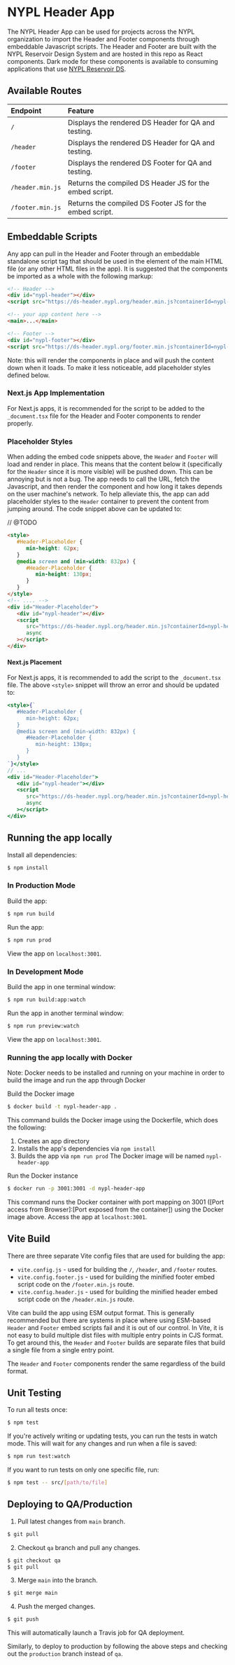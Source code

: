 # NYPL Header App

The NYPL Header App can be used for projects across the NYPL organization to import the Header and Footer components through embeddable Javascript scripts. The Header and Footer are built with the NYPL Reservoir Design System and are hosted in this repo as React components. Dark mode for these components is available to consuming applications that use [NYPL Reservoir DS](https://nypl.github.io/nypl-design-system/reservoir/v1/?path=/story/welcome--page).

## Available Routes

| Endpoint         | Feature                                                 |
| :--------------- | :------------------------------------------------------ |
| `/`              | Displays the rendered DS Header for QA and testing.     |
| `/header`        | Displays the rendered DS Header for QA and testing.     |
| `/footer`        | Displays the rendered DS Footer for QA and testing.     |
| `/header.min.js` | Returns the compiled DS Header JS for the embed script. |
| `/footer.min.js` | Returns the compiled DS Footer JS for the embed script. |

## Embeddable Scripts

Any app can pull in the Header and Footer through an embeddable standalone script tag that should be used in the <body> element of the main HTML file (or any other HTML files in the app). It is suggested that the components be imported as a whole with the following markup:

```HTML
<!-- Header -->
<div id="nypl-header"></div>
<script src="https://ds-header.nypl.org/header.min.js?containerId=nypl-header" async></script>

<!-- your app content here -->
<main>...</main>

<!-- Footer -->
<div id="nypl-footer"></div>
<script src="https://ds-header.nypl.org/footer.min.js?containerId=nypl-footer" async></script>
```

Note: this will render the components in place and will push the content down when it loads. To make it less noticeable, add placeholder styles defined below.

### Next.js App Implementation

For Next.js apps, it is recommended for the script to be added to the `_document.tsx` file for the Header and Footer components to render properly.

### Placeholder Styles

When adding the embed code snippets above, the `Header` and `Footer` will load and render in place. This means that the content below it (specifically for the `Header` since it is more visible) will be pushed down. This can be annoying but is not a bug. The app needs to call the URL, fetch the Javascript, and then render the component and how long it takes depends on the user machine's network. To help alleviate this, the app can add placeholder styles to the `Header` container to prevent the content from jumping around. The code snippet above can be updated to:

// @TODO

```HTML
<style>
   #Header-Placeholder {
      min-height: 62px;
   }
   @media screen and (min-width: 832px) {
      #Header-Placeholder {
         min-height: 130px;
      }
   }
</style>
<!-- .... -->
<div id="Header-Placeholder">
   <div id="nypl-header"></div>
   <script
      src="https://ds-header.nypl.org/header.min.js?containerId=nypl-header"
      async
   ></script>
</div>
```

#### Next.js Placement

For Next.js apps, it is recommended to add the script to the `_document.tsx` file. The above `<style>` snippet will throw an error and should be updated to:

```jsx
<style>{`
   #Header-Placeholder {
      min-height: 62px;
   }
   @media screen and (min-width: 832px) {
      #Header-Placeholder {
         min-height: 130px;
      }
   }
`}</style>
// ...
<div id="Header-Placeholder">
   <div id="nypl-header"></div>
   <script
      src="https://ds-header.nypl.org/header.min.js?containerId=nypl-header"
      async
   ></script>
</div>
```

## Running the app locally

Install all dependencies:

```sh
$ npm install
```

### In Production Mode

Build the app:

```sh
$ npm run build
```

Run the app:

```sh
$ npm run prod
```

View the app on `localhost:3001`.

### In Development Mode

Build the app in one terminal window:

```sh
$ npm run build:app:watch
```

Run the app in another terminal window:

```sh
$ npm run preview:watch
```

View the app on `localhost:3001`.

### Running the app locally with Docker

Note: Docker needs to be installed and running on your machine in order to build the image and run the app through Docker

Build the Docker image

```sh
$ docker build -t nypl-header-app .
```

This command builds the Docker image using the Dockerfile, which does the following:

1. Creates an app directory
2. Installs the app's dependencies via `npm install`
3. Builds the app via `npm run prod`
   The Docker image will be named `nypl-header-app`

Run the Docker instance

```sh
$ docker run -p 3001:3001 -d nypl-header-app
```

This command runs the Docker container with port mapping on 3001 ([Port access from Browser]:[Port exposed from the container]) using the Docker image above. Access the app at `localhost:3001`.

## Vite Build

There are three separate Vite config files that are used for building the app:

- `vite.config.js` - used for building the `/`, `/header`, and `/footer` routes.
- `vite.config.footer.js` - used for building the minified footer embed script code on the `/footer.min.js` route.
- `vite.config.header.js` - used for building the minified header embed script code on the `/header.min.js` route.

Vite can build the app using ESM output format. This is generally recommended but there are systems in place where using ESM-based `Header` and `Footer` embed scripts fail and it is out of our control. In Vite, it is not easy to build multiple dist files with multiple entry points in CJS format. To get around this, the `Header` and `Footer` builds are separate files that build a single file from a single entry point.

The `Header` and `Footer` components render the same regardless of the build format.

## Unit Testing

To run all tests once:

```sh
$ npm test
```

If you're actively writing or updating tests, you can run the tests in watch mode. This will wait for any changes and run when a file is saved:

```sh
$ npm run test:watch
```

If you want to run tests on only one specific file, run:

```sh
$ npm test -- src/[path/to/file]
```

## Deploying to QA/Production

1. Pull latest changes from `main` branch.

```sh
$ git pull
```

2. Checkout `qa` branch and pull any changes.

```sh
$ git checkout qa 
$ git pull
```

3. Merge `main` into the branch.

```sh
$ git merge main
```

4. Push the merged changes.

```sh
$ git push
```

This will automatically launch a Travis job for QA deployment.

Similarly, to deploy to production by following the above steps and checking out the `production` branch instead of `qa`.